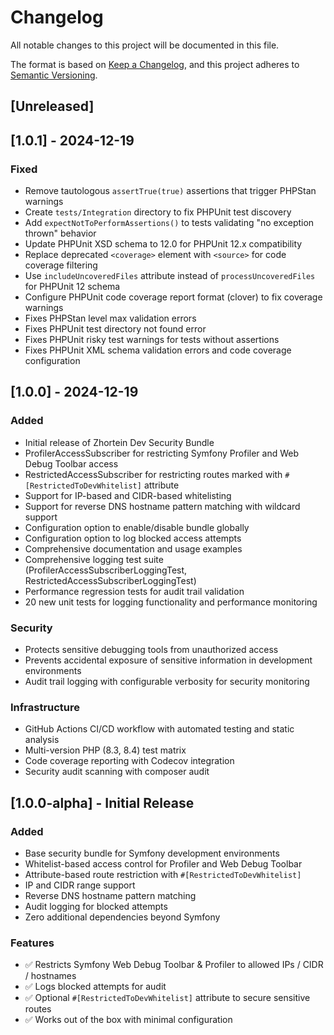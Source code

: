 # Changelog

All notable changes to this project will be documented in this file.

The format is based on [Keep a Changelog](https://keepachangelog.com/en/1.0.0/),
and this project adheres to [Semantic Versioning](https://semver.org/spec/v2.0.0.html).

## [Unreleased]

## [1.0.1] - 2024-12-19

### Fixed
- Remove tautologous `assertTrue(true)` assertions that trigger PHPStan warnings
- Create `tests/Integration` directory to fix PHPUnit test discovery
- Add `expectNotToPerformAssertions()` to tests validating "no exception thrown" behavior
- Update PHPUnit XSD schema to 12.0 for PHPUnit 12.x compatibility
- Replace deprecated `<coverage>` element with `<source>` for code coverage filtering
- Use `includeUncoveredFiles` attribute instead of `processUncoveredFiles` for PHPUnit 12 schema
- Configure PHPUnit code coverage report format (clover) to fix coverage warnings
- Fixes PHPStan level max validation errors
- Fixes PHPUnit test directory not found error
- Fixes PHPUnit risky test warnings for tests without assertions
- Fixes PHPUnit XML schema validation errors and code coverage configuration

## [1.0.0] - 2024-12-19

### Added
- Initial release of Zhortein Dev Security Bundle
- ProfilerAccessSubscriber for restricting Symfony Profiler and Web Debug Toolbar access
- RestrictedAccessSubscriber for restricting routes marked with `#[RestrictedToDevWhitelist]` attribute
- Support for IP-based and CIDR-based whitelisting
- Support for reverse DNS hostname pattern matching with wildcard support
- Configuration option to enable/disable bundle globally
- Configuration option to log blocked access attempts
- Comprehensive documentation and usage examples
- Comprehensive logging test suite (ProfilerAccessSubscriberLoggingTest, RestrictedAccessSubscriberLoggingTest)
- Performance regression tests for audit trail validation
- 20 new unit tests for logging functionality and performance monitoring

### Security
- Protects sensitive debugging tools from unauthorized access
- Prevents accidental exposure of sensitive information in development environments
- Audit trail logging with configurable verbosity for security monitoring

### Infrastructure
- GitHub Actions CI/CD workflow with automated testing and static analysis
- Multi-version PHP (8.3, 8.4) test matrix
- Code coverage reporting with Codecov integration
- Security audit scanning with composer audit

## [1.0.0-alpha] - Initial Release

### Added
- Base security bundle for Symfony development environments
- Whitelist-based access control for Profiler and Web Debug Toolbar
- Attribute-based route restriction with `#[RestrictedToDevWhitelist]`
- IP and CIDR range support
- Reverse DNS hostname pattern matching
- Audit logging for blocked attempts
- Zero additional dependencies beyond Symfony

### Features
- ✅ Restricts Symfony Web Debug Toolbar & Profiler to allowed IPs / CIDR / hostnames
- ✅ Logs blocked attempts for audit
- ✅ Optional `#[RestrictedToDevWhitelist]` attribute to secure sensitive routes
- ✅ Works out of the box with minimal configuration
